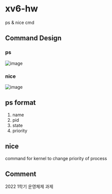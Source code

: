 # xv6-hw
ps &amp; nice cmd

## Command Design
### ps
![image](https://user-images.githubusercontent.com/57928967/166657414-cd14f741-11b3-45d9-82d8-1633d1d00c0e.png)
### nice 
![image](https://user-images.githubusercontent.com/57928967/166657593-90b1a219-c0ac-4535-b47a-9097fb15d565.png)


## ps format
1. name
2. pid
3. state
4. priority

## nice
command for kernel to change priority of process

## Comment
2022 1학기 운영체제 과제
